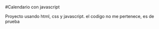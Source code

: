 #Calendario con javascript

Proyecto usando html, css y javascript. el codigo no me pertenece, es de prueba